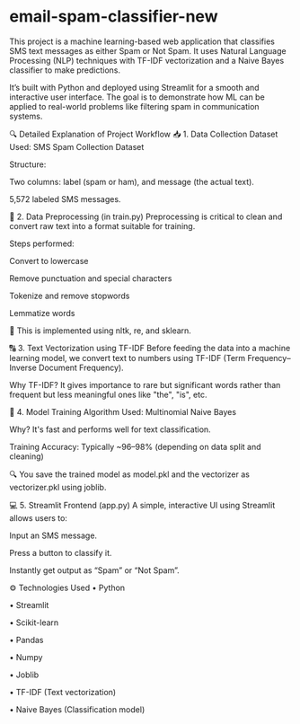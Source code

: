 # email-spam-classifier-new
This project is a machine learning-based web application that classifies SMS text messages as either Spam or Not Spam. It uses Natural Language Processing (NLP) techniques with TF-IDF vectorization and a Naive Bayes classifier to make predictions.

It’s built with Python and deployed using Streamlit for a smooth and interactive user interface. The goal is to demonstrate how ML can be applied to real-world problems like filtering spam in communication systems.

🔍 Detailed Explanation of Project Workflow
📥 1. Data Collection
Dataset Used: SMS Spam Collection Dataset

Structure:

Two columns: label (spam or ham), and message (the actual text).

5,572 labeled SMS messages.

🧹 2. Data Preprocessing (in train.py)
Preprocessing is critical to clean and convert raw text into a format suitable for training.

Steps performed:

Convert to lowercase

Remove punctuation and special characters

Tokenize and remove stopwords

Lemmatize words

📄 This is implemented using nltk, re, and sklearn.

🔠 3. Text Vectorization using TF-IDF
Before feeding the data into a machine learning model, we convert text to numbers using TF-IDF (Term Frequency–Inverse Document Frequency).

Why TF-IDF?
It gives importance to rare but significant words rather than frequent but less meaningful ones like "the", "is", etc.

🤖 4. Model Training
Algorithm Used: Multinomial Naive Bayes

Why? It's fast and performs well for text classification.

Training Accuracy: Typically ~96–98% (depending on data split and cleaning)

🔍 You save the trained model as model.pkl and the vectorizer as vectorizer.pkl using joblib.

💻 5. Streamlit Frontend (app.py)
A simple, interactive UI using Streamlit allows users to:

Input an SMS message.

Press a button to classify it.

Instantly get output as “Spam” or “Not Spam”.

⚙️ Technologies Used
 • Python

 • Streamlit

 • Scikit-learn

 • Pandas

 • Numpy

 • Joblib

 • TF-IDF (Text vectorization)

 • Naive Bayes (Classification model)
